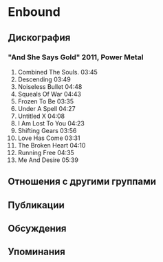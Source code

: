 # Enbound



## Дискография

### "And She Says Gold" 2011, Power Metal

1.	 Combined The Souls.	03:45
2.	 Descending	03:49	 
3.	 Noiseless Bullet	04:48	 
4.	 Squeals Of War	04:43	 
5.	 Frozen To Be	03:35	 
6.	 Under A Spell	04:27	 
7.	 Untitled X	04:08	 
8.	 I Am Lost To You	04:23	 
9.	 Shifting Gears	03:56	 
10.	 Love Has Come	03:31	 
11.	 The Broken Heart	04:10	 
12.	 Running Free	04:35	 
13.	 Me And Desire	05:39	


## Отношения с другими группами


## Публикации


## Обсуждения


## Упоминания


